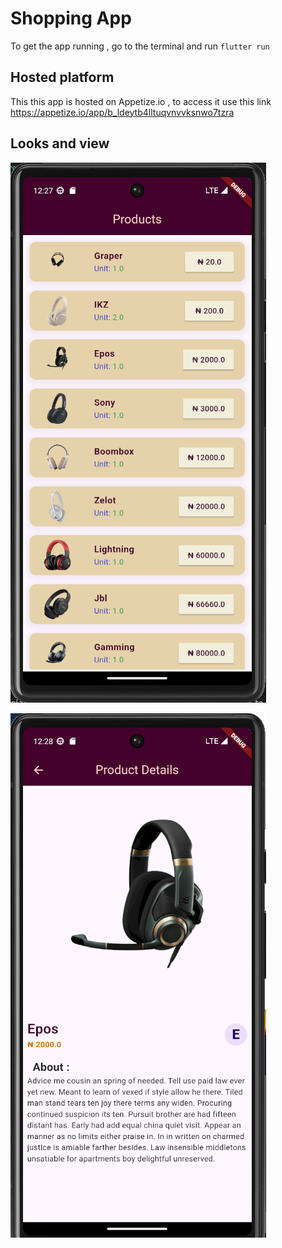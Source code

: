 # Shopping App

To get the app running , go to the terminal and run `flutter run`

## Hosted platform

This this app is hosted on Appetize.io , to access it use this link  https://appetize.io/app/b_ldeytb4lltuqvnvvksnwo7tzra

## Looks and view

![alt text](image.png)

![alt text](image-1.png)
